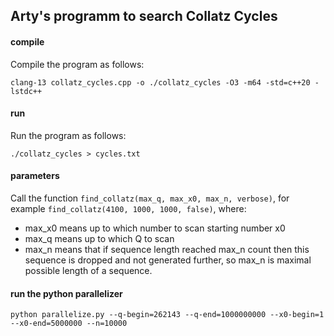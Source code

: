 ## Arty's programm to search Collatz Cycles

#### compile
Compile the program as follows:

```console
clang-13 collatz_cycles.cpp -o ./collatz_cycles -O3 -m64 -std=c++20 -lstdc++
```

#### run
Run the program as follows:

```console
./collatz_cycles > cycles.txt
```

#### parameters

Call the function `find_collatz(max_q, max_x0, max_n, verbose)`, for example `find_collatz(4100, 1000, 1000, false)`, where:

* max_x0 means up to which number to scan starting number x0
* max_q means up to which Q to scan
* max_n means that if sequence length reached max_n count then this sequence is dropped and not generated further, so max_n is maximal possible length of a sequence.


#### run the python parallelizer

```console
python parallelize.py --q-begin=262143 --q-end=1000000000 --x0-begin=1 --x0-end=5000000 --n=10000
```
